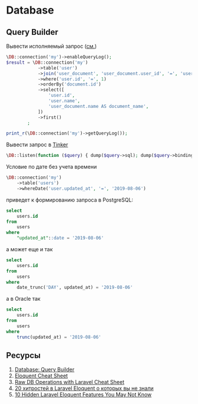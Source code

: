 # Database

## Query Builder

Вывести исполняемый запрос ([см.](https://stackoverflow.com/questions/27753868/how-to-get-the-query-executed-in-laravel-5-dbgetquerylog-returning-empty-ar))
```php
\DB::connection('my')->enableQueryLog();
$result = \DB::connection('my')
            ->table('user')
            ->join('user_document', 'user_document.user_id', '=', 'user.id')
            ->where('user.id', '=', 1)
            ->orderBy('document.id')
            ->select([
                'user.id',
                'user.name',
                'user_document.name AS document_name',
            ])
            ->first()
        ;

print_r(\DB::connection('my')->getQueryLog());
```

Вывести запрос в [Tinker](http://laragems.com/post/a-quick-way-to-display-a-sql-query-in-tinker)

```php
\DB::listen(function ($query) { dump($query->sql); dump($query->bindings); dump($query->time); });
```

Условие по дате без учета времени
```php
\DB::connection('my')
    ->table('users')
    ->whereDate('user.updated_at', '=', '2019-08-06')
```

приведет к формированию запроса в PostgreSQL:

```sql
select
	users.id
from
	users
where
	"updated_at"::date = '2019-08-06'
```

а может еще и так

```sql
select
	users.id
from
	users
where
	date_trunc('DAY', updated_at) = '2019-08-06'
```

а в Oracle так

```sql
select
	users.id
from
	users
where
	trunc(updated_at) = '2019-08-06'
```


## Ресурсы

1. [Database: Query Builder](https://laravel.com/docs/5.3/queries)
2. [Eloquent Cheat Sheet](http://laragems.com/post/eloquent-cheat-sheet)
3. [Raw DB Operations with Laravel Cheat Sheet](http://laragems.com/post/raw-db-operations-with-laravel-cheat-sheet)
4. [20 хитростей в Laravel Eloquent о которых вы не знали](https://laravelnews.ru/20-khitrostey-v-laravel-eloquent-o-kotorykh-vy-ne-znali)
5. [10 Hidden Laravel Eloquent Features You May Not Know](https://medium.com/@JinoAntony/10-hidden-laravel-eloquent-features-you-may-not-know-efc8ccc58d9e)
